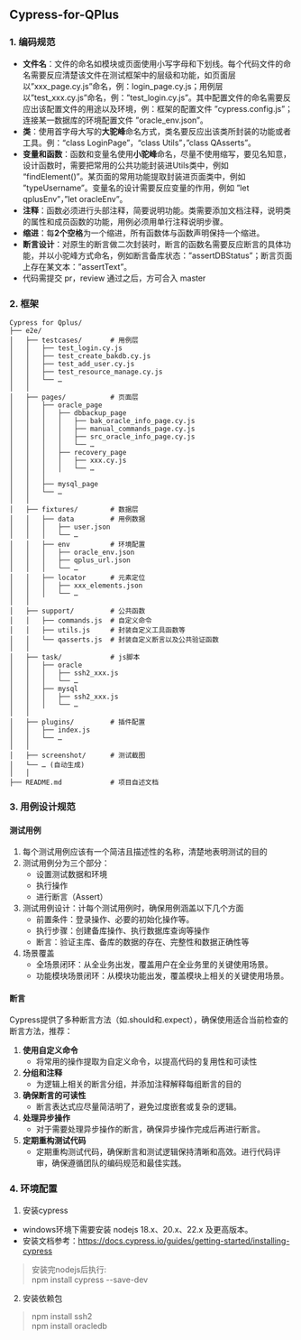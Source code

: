 ## Cypress-for-QPlus
### 1. 编码规范
- **文件名**：文件的命名如模块或页面使用小写字母和下划线。每个代码文件的命名需要反应清楚该文件在测试框架中的层级和功能，如页面层以”xxx_page.cy.js”命名，例：login_page.cy.js；用例层以”test_xxx.cy.js”命名，例：”test_login.cy.js”。其中配置文件的命名需要反应出该配置文件的用途以及环境，例：框架的配置文件 ”cypress.config.js”；连接某一数据库的环境配置文件 ”oracle_env.json”。
- **类**：使用首字母大写的**大驼峰**命名方式，类名要反应出该类所封装的功能或者工具。例：“class LoginPage”，“class Utils”，”class QAsserts”。
- **变量和函数**：函数和变量名使用**小驼峰**命名，尽量不使用缩写，要见名知意，设计函数时，需要把常用的公共功能封装进Utils类中，例如 “findElement()”。某页面的常用功能提取封装进页面类中，例如 ”typeUsername”。变量名的设计需要反应变量的作用，例如 ”let qplusEnv”，”let oracleEnv”。
- **注释**：函数必须进行头部注释，简要说明功能。类需要添加文档注释，说明类的属性和成员函数的功能，用例必须用单行注释说明步骤。
- **缩进**：每**2个空格**为一个缩进，所有函数体与函数声明保持一个缩进。
- **断言设计**：对原生的断言做二次封装时，断言的函数名需要反应断言的具体功能，并以小驼峰方式命名，例如断言备库状态：”assertDBStatus”；断言页面上存在某文本：”assertText”。
- 代码需提交 pr，review 通过之后，⽅可合⼊ master



### 2. 框架
```
Cypress for Qplus/
├── e2e/
│   ├── testcases/       # 用例层
│   │   ├── test_login.cy.js
│   │   ├── test_create_bakdb.cy.js
│   │   ├── test_add_user.cy.js
│   │   ├── test_resource_manage.cy.js
│   │   └── …
│   │
│   ├── pages/           # 页面层
│   │   ├── oracle_page
│   │   │   ├── dbbackup_page
│   │   │   │   ├── bak_oracle_info_page.cy.js
│   │   │   │   ├── manual_commands_page.cy.js
│   │   │   │   ├── src_oracle_info_page.cy.js
│   │   │   │   └── …
│   │   │   ├── recovery_page
│   │   │   │   ├── xxx.cy.js
│   │   │   │   └── …
│   │   │
│   │   ├── mysql_page
│   │   └── …
│   │
│   ├── fixtures/        # 数据层
│   │   ├── data         # 用例数据
│   │   │   ├── user.json
│   │   │   └── …
│   │   ├── env          # 环境配置
│   │   │   ├── oracle_env.json
│   │   │   ├── qplus_url.json
│   │   │   └── …
│   │   ├── locator      # 元素定位
│   │   │   ├── xxx_elements.json
│   │   │   └── …
│   │
│   ├── support/         # 公共函数
│   │   ├── commands.js  # 自定义命令
│   │   ├── utils.js     # 封装自定义工具函数等
│   │   └── qasserts.js  # 封装自定义断言以及公共验证函数
│   │
│   ├── task/            # js脚本
│   │   ├── oracle
│   │   │   ├── ssh2_xxx.js
│   │   │   └── …
│   │   ├── mysql
│   │   │   ├── ssh2_xxx.js
│   │   │   └── …
│   │
│   ├── plugins/         # 插件配置
│   │   ├── index.js
│   │   └── …
│   │
│   ├── screenshot/      # 测试截图
│   └── … (自动生成)
│   │
├── README.md            # 项目自述文档
```

### 3. 用例设计规范
#### 测试用例
1. 每个测试用例应该有一个简洁且描述性的名称，清楚地表明测试的目的
2. 测试用例分为三个部分：
    - 设置测试数据和环境
    - 执行操作
    - 进行断言（Assert）
3. 测试用例设计：计每个测试用例时，确保用例涵盖以下几个方面
    - 前置条件：登录操作、必要的初始化操作等。
    - 执行步骤：创建备库操作、执行数据库查询等操作
    - 断言：验证主库、备库的数据的存在、完整性和数据正确性等
4. 场景覆盖
    - 全场景闭环：从全业务出发，覆盖用户在全业务里的关键使用场景。 
    - 功能模块场景闭环：从模块功能出发，覆盖模块上相关的关键使用场景。 

#### 断言
Cypress提供了多种断言方法（如.should和.expect），确保使用适合当前检查的断言方法，推荐：
1. **使用自定义命令**
    - 将常用的操作提取为自定义命令，以提高代码的复用性和可读性
2. **分组和注释**
    - 为逻辑上相关的断言分组，并添加注释解释每组断言的目的
3. **确保断言的可读性**
    - 断言表达式应尽量简洁明了，避免过度嵌套或复杂的逻辑。
4. **处理异步操作**
    - 对于需要处理异步操作的断言，确保异步操作完成后再进行断言。
5. **定期重构测试代码**
    - 定期重构测试代码，确保断言和测试逻辑保持清晰和高效。进行代码评审，确保遵循团队的编码规范和最佳实践。

### 4. 环境配置
1. 安装cypress
- windows环境下需要安装 nodejs 18.x、20.x、22.x 及更高版本。
- 安装文档参考：https://docs.cypress.io/guides/getting-started/installing-cypress
> 安装完nodejs后执行: <br>
> npm install cypress --save-dev

2. 安装依赖包
> npm install ssh2 <br>
> npm install oracledb